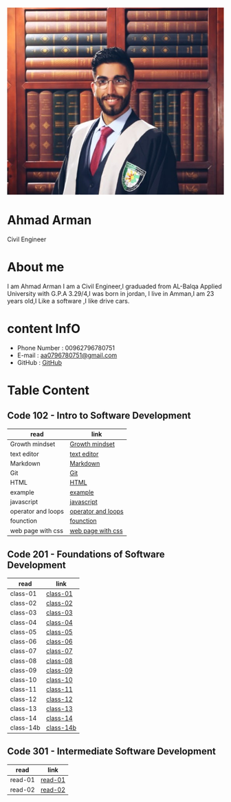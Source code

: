 ![img](assets/ahmad3.jpeg)

#  **Ahmad Arman**

   Civil Engineer 

#  **About me**

I am Ahmad Arman I am a Civil Engineer,I graduaded from AL-Balqa Applied University with G.P.A 3.29/4,I was born in  jordan, 
I live in Amman,I am 23 years old,I Like a software ,I like drive cars.  
 
# **content InfO** 

 * Phone Number : 00962796780751
 * E-mail : aa0796780751@gmail.com
 * GitHub : [GitHub](https://github.com/ahmad-arman)

# **Table Content**

## **Code 102 - Intro to Software Development**

| read                     |link         |
|-----------               |-------------|
|  Growth mindset          | [Growth mindset](102/mindset.md)|
|text editor               |[text editor ](102/read01.md)|
|Markdown                  |[Markdown](102/read02a.md)|
| Git                      |[Git](102/read02b.md)|
| HTML                     | [HTML](102/read03.md) |
|example                   |[example](102/example.html)|
|javascript                |[javascript](102/read04.md)|
|operator and loops        | [operator and loops](102/read05.md)|
|founction                 | [founction](102/read06a.md)|
|web page with css         | [web page with css](102/read06b.md)|

 
## **Code 201 - Foundations of Software Development**

| read      |link |
|-----------|-------------|
|class-01   | [class-01](201/class-01.md)|
|class-02   | [class-02](201/calss-02.md)|
|class-03   | [class-03](201/class-03.md)|
|class-04   | [class-04](201/class-04.md)|
|class-05   | [class-05](201/class-05.md)|
|class-06   | [class-06](201/class-06.md)|
|class-07   | [class-07](201/class-07.md)|
|class-08   | [class-08](201/class-08.md)|
|class-09   | [class-09](201/class-09.md)|
|class-10   | [class-10](201/class-10.md)|
|class-11   | [class-11](201/class-11.md)|
|class-12   | [class-12](201/class-12.md)|
|class-13   | [class-13](201/class-13.md)|
|class-14   | [class-14](201/class-14.md)|
|class-14b  | [class-14b](201/class-14b.md)|


## **Code 301 - Intermediate Software Development**

| read      |    link     |
|-----------|-------------|
|  read-01  |[read-01](301/read-01.md)|
|  read-02  |[read-02](301/read-02.md)|

 

 